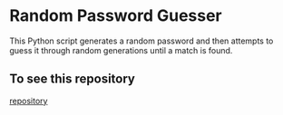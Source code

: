 

# Random Password Guesser

This Python script generates a random password and then attempts to guess it through random generations until a match is found.


## To see this repository
   [repository](https://github.com/codewithdark-git/Password_craxk)
   
